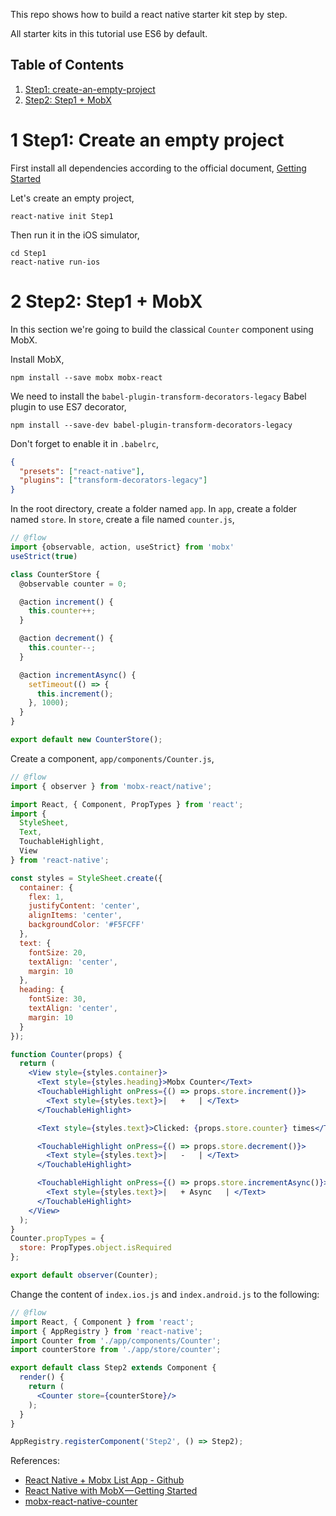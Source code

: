 This repo shows how to build a react native starter kit step by step.

All starter kits in this tutorial use ES6 by default.

Table of Contents
-----------------
1. [Step1: create-an-empty-project](#1-step1-create-an-empty-project)
1. [Step2: Step1 + MobX](#2-step2-step1--mobx)


# 1 Step1: Create an empty project

First install all dependencies according to the official document, [Getting Started](https://facebook.github.io/react-native/docs/getting-started.html)

Let's create an empty project,

    react-native init Step1


Then run it in the iOS simulator,

    cd Step1
    react-native run-ios


# 2 Step2: Step1 + MobX

In this section we're going to build the classical `Counter` component using MobX.

Install MobX,

    npm install --save mobx mobx-react

We need to install the `babel-plugin-transform-decorators-legacy` Babel plugin to use ES7 decorator,

    npm install --save-dev babel-plugin-transform-decorators-legacy

Don't forget to enable it in `.babelrc`,

```json
{
  "presets": ["react-native"],
  "plugins": ["transform-decorators-legacy"]
}
```

In the root directory, create a folder named `app`. In `app`, create a folder named `store`. In `store`, create a file named `counter.js`,

```javascript
// @flow
import {observable, action, useStrict} from 'mobx'
useStrict(true)

class CounterStore {
  @observable counter = 0;

  @action increment() {
    this.counter++;
  }

  @action decrement() {
    this.counter--;
  }

  @action incrementAsync() {
    setTimeout(() => {
      this.increment();
    }, 1000);
  }
}

export default new CounterStore();
```

Create a component, `app/components/Counter.js`,

```jsx
// @flow
import { observer } from 'mobx-react/native';

import React, { Component, PropTypes } from 'react';
import {
  StyleSheet,
  Text,
  TouchableHighlight,
  View
} from 'react-native';

const styles = StyleSheet.create({
  container: {
    flex: 1,
    justifyContent: 'center',
    alignItems: 'center',
    backgroundColor: '#F5FCFF'
  },
  text: {
    fontSize: 20,
    textAlign: 'center',
    margin: 10
  },
  heading: {
    fontSize: 30,
    textAlign: 'center',
    margin: 10
  }
});

function Counter(props) {
  return (
    <View style={styles.container}>
      <Text style={styles.heading}>Mobx Counter</Text>
      <TouchableHighlight onPress={() => props.store.increment()}>
        <Text style={styles.text}>|   +   | </Text>
      </TouchableHighlight>

      <Text style={styles.text}>Clicked: {props.store.counter} times</Text>

      <TouchableHighlight onPress={() => props.store.decrement()}>
        <Text style={styles.text}>|   -   | </Text>
      </TouchableHighlight>

      <TouchableHighlight onPress={() => props.store.incrementAsync()}>
        <Text style={styles.text}>|   + Async   | </Text>
      </TouchableHighlight>
    </View>
  );
}
Counter.propTypes = {
  store: PropTypes.object.isRequired
};

export default observer(Counter);
```

Change the content of `index.ios.js` and `index.android.js` to the following:

```jsx
// @flow
import React, { Component } from 'react';
import { AppRegistry } from 'react-native';
import Counter from './app/components/Counter';
import counterStore from './app/store/counter';

export default class Step2 extends Component {
  render() {
    return (
      <Counter store={counterStore}/>
    );
  }
}

AppRegistry.registerComponent('Step2', () => Step2);
```

References:

* [React Native + Mobx List App - Github](https://github.com/dabit3/react-native-mobx-list-app)
* [React Native with MobX — Getting Started](https://medium.com/react-native-training/react-native-with-mobx-getting-started-ba7e18d8ff44#.hkfdy2fgl)
* [mobx-react-native-counter](https://github.com/bartonhammond/mobx-react-native-counter)
